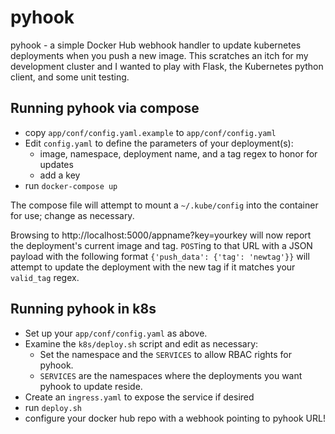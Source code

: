 # pyhook
pyhook - a simple Docker Hub webhook handler to update kubernetes deployments when you push a new image. This scratches an itch for my development cluster and I wanted to play with Flask, the Kubernetes python client, and some unit testing.

## Running pyhook via compose

- copy `app/conf/config.yaml.example` to `app/conf/config.yaml`
- Edit `config.yaml` to define the parameters of your deployment(s):
  - image, namespace, deployment name, and a tag regex to honor for updates
  - add a key
- run `docker-compose up`

The compose file will attempt to mount a `~/.kube/config` into the container for use; change as necessary.

Browsing to http://localhost:5000/appname?key=yourkey will now report the deployment's current image and tag.
`POST`ing to that URL with a JSON payload with the following format `{'push_data': {'tag': 'newtag'}}` will attempt to update the deployment with the new tag if it matches your `valid_tag` regex.

## Running pyhook in k8s

- Set up your `app/conf/config.yaml` as above.
- Examine the `k8s/deploy.sh` script and edit as necessary:
  - Set the namespace and the `SERVICES` to allow RBAC rights for pyhook.
  - `SERVICES` are the namespaces where the deployments you want pyhook to update reside.
- Create an `ingress.yaml` to expose the service if desired
- run `deploy.sh`
- configure your docker hub repo with a webhook pointing to pyhook URL!
